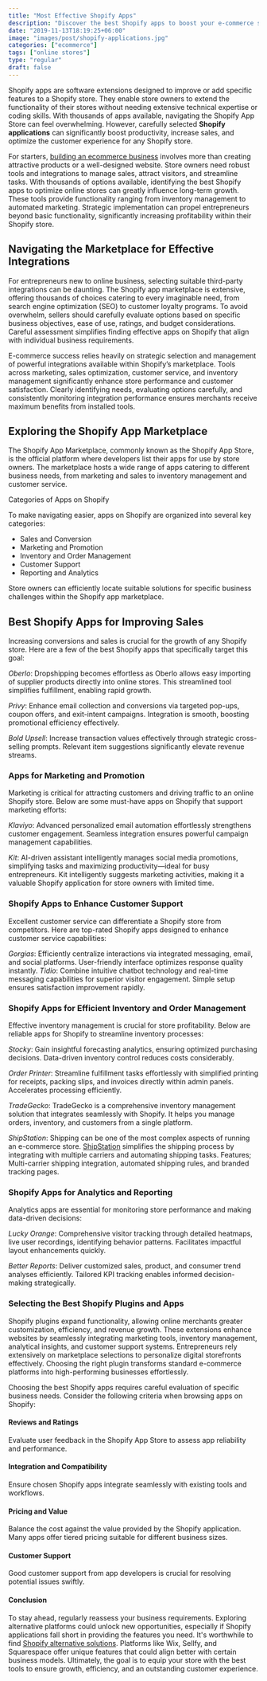 ```yaml
---
title: "Most Effective Shopify Apps"
description: "Discover the best Shopify apps to boost your e-commerce success. Improve store performance, streamline operations, and increase conversions with top-rated tools."
date: "2019-11-13T18:19:25+06:00"
image: "images/post/shopify-applications.jpg"
categories: ["ecommerce"]
tags: ["online stores"]
type: "regular"
draft: false
---
```


Shopify apps are software extensions designed to improve or add specific features to a Shopify store. They enable store owners to extend the functionality of their stores without needing extensive technical expertise or coding skills. With thousands of apps available, navigating the Shopify App Store can feel overwhelming. However, carefully selected **Shopify applications** can significantly boost productivity, increase sales, and optimize the customer experience for any Shopify store.

For starters, [building an ecommerce business](/blog/launch-an-ecommerce-store/) involves more than creating attractive products or a well-designed website. Store owners need robust tools and integrations to manage sales, attract visitors, and streamline tasks. With thousands of options available, identifying the best Shopify apps to optimize online stores can greatly influence long-term growth. These tools provide functionality ranging from inventory management to automated marketing. Strategic implementation can propel entrepreneurs beyond basic functionality, significantly increasing profitability within their Shopify store.

## Navigating the Marketplace for Effective Integrations

For entrepreneurs new to online business, selecting suitable third-party integrations can be daunting. The Shopify app marketplace is extensive, offering thousands of choices catering to every imaginable need, from search engine optimization (SEO) to customer loyalty programs. To avoid overwhelm, sellers should carefully evaluate options based on specific business objectives, ease of use, ratings, and budget considerations. Careful assessment simplifies finding effective apps on Shopify that align with individual business requirements.

E-commerce success relies heavily on strategic selection and management of powerful integrations available within Shopify’s marketplace. Tools across marketing, sales optimization, customer service, and inventory management significantly enhance store performance and customer satisfaction. Clearly identifying needs, evaluating options carefully, and consistently monitoring integration performance ensures merchants receive maximum benefits from installed tools.

## Exploring the Shopify App Marketplace

The Shopify App Marketplace, commonly known as the Shopify App Store, is the official platform where developers list their apps for use by store owners. The marketplace hosts a wide range of apps catering to different business needs, from marketing and sales to inventory management and customer service.

Categories of Apps on Shopify

To make navigating easier, apps on Shopify are organized into several key categories:

- Sales and Conversion
- Marketing and Promotion
- Inventory and Order Management
- Customer Support
- Reporting and Analytics

Store owners can efficiently locate suitable solutions for specific business challenges within the Shopify app marketplace.

## Best Shopify Apps for Improving Sales

Increasing conversions and sales is crucial for the growth of any Shopify store. Here are a few of the best Shopify apps that specifically target this goal:

_Oberlo_: Dropshipping becomes effortless as Oberlo allows easy importing of supplier products directly into online stores. This streamlined tool simplifies fulfillment, enabling rapid growth.

_Privy_: Enhance email collection and conversions via targeted pop-ups, coupon offers, and exit-intent campaigns. Integration is smooth, boosting promotional efficiency effectively.

_Bold Upsell_: Increase transaction values effectively through strategic cross-selling prompts. Relevant item suggestions significantly elevate revenue streams.

### Apps for Marketing and Promotion

Marketing is critical for attracting customers and driving traffic to an online Shopify store. Below are some must-have apps on Shopify that support marketing efforts:

_Klaviyo_: Advanced personalized email automation effortlessly strengthens customer engagement. Seamless integration ensures powerful campaign management capabilities.

_Kit_: AI-driven assistant intelligently manages social media promotions, simplifying tasks and maximizing productivity—ideal for busy entrepreneurs. Kit intelligently suggests marketing activities, making it a valuable Shopify application for store owners with limited time.

### Shopify Apps to Enhance Customer Support

Excellent customer service can differentiate a Shopify store from competitors. Here are top-rated Shopify apps designed to enhance customer service capabilities:

_Gorgias_: Efficiently centralize interactions via integrated messaging, email, and social platforms. User-friendly interface optimizes response quality instantly.
_Tidio_: Combine intuitive chatbot technology and real-time messaging capabilities for superior visitor engagement. Simple setup ensures satisfaction improvement rapidly.

### Shopify Apps for Efficient Inventory and Order Management

Effective inventory management is crucial for store profitability. Below are reliable apps for Shopify to streamline inventory processes:

_Stocky_: Gain insightful forecasting analytics, ensuring optimized purchasing decisions. Data-driven inventory control reduces costs considerably.

_Order Printer_: Streamline fulfillment tasks effortlessly with simplified printing for receipts, packing slips, and invoices directly within admin panels. Accelerates processing efficiently.

_TradeGecko_: TradeGecko is a comprehensive inventory management solution that integrates seamlessly with Shopify. It helps you manage orders, inventory, and customers from a single platform.

_ShipStation_: Shipping can be one of the most complex aspects of running an e-commerce store. [ShipStation](https://www.shipstation.com) simplifies the shipping process by integrating with multiple carriers and automating shipping tasks. Features; Multi-carrier shipping integration, automated shipping rules, and branded tracking pages.

### Shopify Apps for Analytics and Reporting

Analytics apps are essential for monitoring store performance and making data-driven decisions:

_Lucky Orange_: Comprehensive visitor tracking through detailed heatmaps, live user recordings, identifying behavior patterns. Facilitates impactful layout enhancements quickly.

_Better Reports_: Deliver customized sales, product, and consumer trend analyses efficiently. Tailored KPI tracking enables informed decision-making strategically.

### Selecting the Best Shopify Plugins and Apps

Shopify plugins expand functionality, allowing online merchants greater customization, efficiency, and revenue growth. These extensions enhance websites by seamlessly integrating marketing tools, inventory management, analytical insights, and customer support systems. Entrepreneurs rely extensively on marketplace selections to personalize digital storefronts effectively. Choosing the right plugin transforms standard e-commerce platforms into high-performing businesses effortlessly.

Choosing the best Shopify apps requires careful evaluation of specific business needs. Consider the following criteria when browsing apps on Shopify:

#### Reviews and Ratings

Evaluate user feedback in the Shopify App Store to assess app reliability and performance.

#### Integration and Compatibility

Ensure chosen Shopify apps integrate seamlessly with existing tools and workflows.

#### Pricing and Value

Balance the cost against the value provided by the Shopify application. Many apps offer tiered pricing suitable for different business sizes.

#### Customer Support

Good customer support from app developers is crucial for resolving potential issues swiftly.

#### Conclusion

To stay ahead, regularly reassess your business requirements. Exploring alternative platforms could unlock new opportunities, especially if Shopify applications fall short in providing the features you need. It's worthwhile to find [Shopify alternative solutions](/blog/shopify-alternatives/). Platforms like Wix, Sellfy, and Squarespace offer unique features that could align better with certain business models. Ultimately, the goal is to equip your store with the best tools to ensure growth, efficiency, and an outstanding customer experience.
